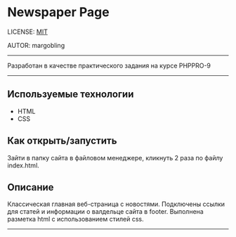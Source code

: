 # Newspaper Page

LICENSE: [MIT](./license.md)

AUTOR: margobling

---

Разработан в качестве практического задания на курсе PHPPRO-9

---

## Используемые технологии

* HTML
* CSS

## Как открыть/запустить

Зайти в папку сайта в файловом менеджере, кликнуть 2 раза по файлу index.html.

## Описание

Классическая главная веб-страница с новостями. 
Подключены ссылки для статей и информации о валдельце сайта в footer. Выполнена разметка html с использованием стилей css.

---